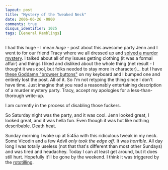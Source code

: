 ```yaml
---
layout: post
title: "Mystery of the Tweaked Neck"
date: 2006-06-26 -0800
comments: true
disqus_identifier: 1025
tags: [General Ramblings]
---
```

I had this huge - I mean *huge* - post about this awesome party Jenn and
I went to for our friend Tracy where we all dressed up and [solved a
murder mystery](http://www.freeformgames.com/game_details.php?21). I
talked about all of my issues getting clothing (it was a formal affair)
and things I liked and disliked about the whole thing (net result - I
thought it was cool, but folks needed to stay more in character)... but
I have [these Goddamn "browser
buttons"](http://www.newrecruit.org/archives/2003/january/firstreviewof)
on my keyboard and I bumped one and entirely lost the post. All of it.
So I'm not retyping the thing since I don't have time. Just imagine that
you read a reasonably entertaining description of a murder mystery
party. Tracy, accept my apologies for a less-than-thorough write-up.

 I am currently in the process of disabling those fuckers.

 So Saturday night was the party, and it was cool. Jenn looked great, I
looked great, and it was hella fun. Even though it was hot like nothing
describable. Death heat.

 Sunday morning I woke up at 5:45a with this ridiculous tweak in my
neck. Some Vicodin and a few Advil *only took the edge off*. It was
*horrible*. All day long I was totally useless (not that that's
different than most other Sundays) and was tired and headachey. Today I
can at least get around, but it does still hurt. Hopefully it'll be gone
by the weekend. I think it was triggered by the
[rototilling](/archive/2006/06/19/rototilling-sucks.aspx).
